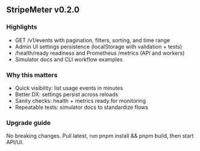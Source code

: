 ## StripeMeter v0.2.0

### Highlights
- GET /v1/events with pagination, filters, sorting, and time range
- Admin UI settings persistence (localStorage with validation + tests)
- /health/ready readiness and Prometheus /metrics (API and workers)
- Simulator docs and CLI workflow examples

### Why this matters
- Quick visibility: list usage events in minutes
- Better DX: settings persist across reloads
- Sanity checks: health + metrics ready for monitoring
- Repeatable tests: simulator docs to standardize flows

### Upgrade guide
No breaking changes. Pull latest, run pnpm install && pnpm build, then start API/UI.
